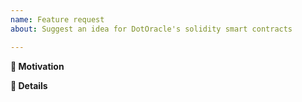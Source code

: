 ```yaml
---
name: Feature request
about: Suggest an idea for DotOracle's solidity smart contracts

---
```


**🧐 Motivation**
<!-- Is your feature request related to a specific problem? Is it just a crazy idea? Tell us about it! -->

**📝 Details**
<!-- Please describe your feature request in detail. -->

<!-- Make sure that you have reviewed the DotOracle Bridge Validator Contributor Guidelines. -->
<!-- https://github.com/dotoracle/bridge-contracts/blob/master/CONTRIBUTING.md -->